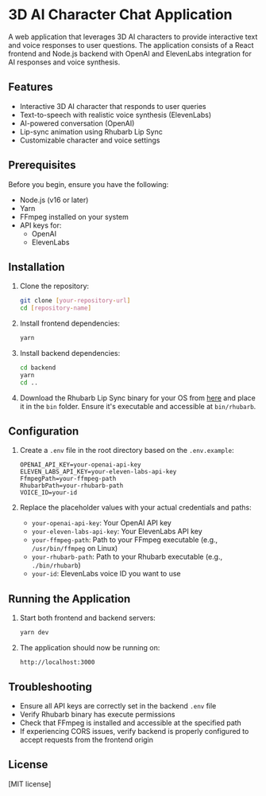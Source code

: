 

# 3D AI Character Chat Application

A web application that leverages 3D AI characters to provide interactive text and voice responses to user questions. The application consists of a React frontend and Node.js backend with OpenAI and ElevenLabs integration for AI responses and voice synthesis.

## Features

- Interactive 3D AI character that responds to user queries
- Text-to-speech with realistic voice synthesis (ElevenLabs)
- AI-powered conversation (OpenAI)
- Lip-sync animation using Rhubarb Lip Sync
- Customizable character and voice settings

## Prerequisites

Before you begin, ensure you have the following:

- Node.js (v16 or later)
- Yarn
- FFmpeg installed on your system
- API keys for:
  - OpenAI
  - ElevenLabs

## Installation

1. Clone the repository:
   ```bash
   git clone [your-repository-url]
   cd [repository-name]
   ```

2. Install frontend dependencies:
   ```bash
   yarn
   ```

3. Install backend dependencies:
   ```bash
   cd backend
   yarn
   cd ..

4. Download the Rhubarb Lip Sync binary for your OS from [here](https://github.com/DanielSWolf/rhubarb-lip-sync/releases) and place it in the `bin` folder. Ensure it's executable and accessible at `bin/rhubarb`.

## Configuration

1. Create a `.env` file in the root directory based on the `.env.example`:
   ```env
   OPENAI_API_KEY=your-openai-api-key
   ELEVEN_LABS_API_KEY=your-eleven-labs-api-key
   FfmpegPath=your-ffmpeg-path
   RhubarbPath=your-rhubarb-path
   VOICE_ID=your-id
   ```

2. Replace the placeholder values with your actual credentials and paths:
   - `your-openai-api-key`: Your OpenAI API key
   - `your-eleven-labs-api-key`: Your ElevenLabs API key
   - `your-ffmpeg-path`: Path to your FFmpeg executable (e.g., `/usr/bin/ffmpeg` on Linux)
   - `your-rhubarb-path`: Path to your Rhubarb executable (e.g., `./bin/rhubarb`)
   - `your-id`: ElevenLabs voice ID you want to use

## Running the Application

1. Start both frontend and backend servers:
   ```bash
   yarn dev
   ```

2. The application should now be running on:
   ```
   http://localhost:3000
   ```

## Troubleshooting

- Ensure all API keys are correctly set in the backend `.env` file
- Verify Rhubarb binary has execute permissions
- Check that FFmpeg is installed and accessible at the specified path
- If experiencing CORS issues, verify backend is properly configured to accept requests from the frontend origin

## License

[MIT license]
```
